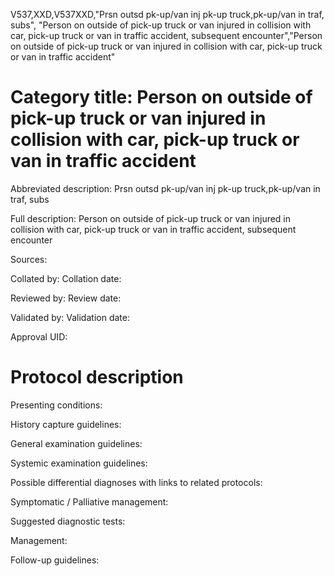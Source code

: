 V537,XXD,V537XXD,"Prsn outsd pk-up/van inj pk-up truck,pk-up/van in traf, subs", "Person on outside of pick-up truck or van injured in collision with car, pick-up truck or van in traffic accident, subsequent encounter","Person on outside of pick-up truck or van injured in collision with car, pick-up truck or van in traffic accident"
# Category title: Person on outside of pick-up truck or van injured in collision with car, pick-up truck or van in traffic accident

Abbreviated description: Prsn outsd pk-up/van inj pk-up truck,pk-up/van in traf, subs

Full description: Person on outside of pick-up truck or van injured in collision with car, pick-up truck or van in traffic accident, subsequent encounter

Sources:

Collated by:
Collation date:

Reviewed by:
Review date:

Validated by:
Validation date:

Approval UID:

# Protocol description

Presenting conditions:

History capture guidelines:

General examination guidelines:

Systemic examination guidelines:

Possible differential diagnoses with links to related protocols:

Symptomatic / Palliative management:

Suggested diagnostic tests:

Management:

Follow-up guidelines:
